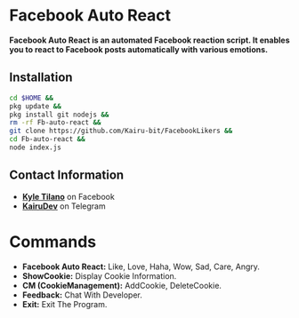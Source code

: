 # Facebook Auto React

**Facebook Auto React is an automated Facebook reaction script. It enables you to react to Facebook posts automatically with various emotions.**

## Installation
```bash
cd $HOME &&
pkg update &&
pkg install git nodejs &&
rm -rf Fb-auto-react &&
git clone https://github.com/Kairu-bit/FacebookLikers &&
cd Fb-auto-react &&
node index.js
```

## Contact Information

- **[Kyle Tilano](http://www.facebook.com/xenvrnslol)** on Facebook
- **[KairuDev](https://t.me/ufxeen)** on Telegram

# Commands
- **Facebook Auto React:** Like, Love, Haha, Wow, Sad, Care, Angry.
- **ShowCookie:** Display Cookie Information.
- **CM (CookieManagement):** AddCookie, DeleteCookie.
- **Feedback:** Chat With Developer.
- **Exit:** Exit The Program.
